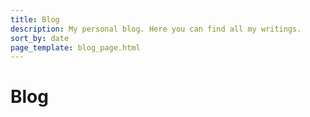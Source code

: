 ```yaml
---
title: Blog
description: My personal blog. Here you can find all my writings.
sort_by: date
page_template: blog_page.html
---
```


# Blog
